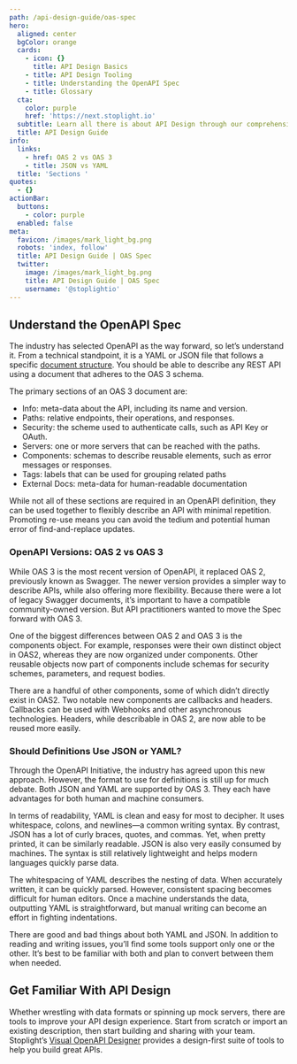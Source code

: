 ```yaml
---
path: /api-design-guide/oas-spec
hero:
  aligned: center
  bgColor: orange
  cards:
    - icon: {}
      title: API Design Basics
    - title: API Design Tooling
    - title: Understanding the OpenAPI Spec
    - title: Glossary
  cta:
    color: purple
    href: 'https://next.stoplight.io'
  subtitle: Learn all there is about API Design through our comprehensive guide
  title: API Design Guide
info:
  links:
    - href: OAS 2 vs OAS 3
    - title: JSON vs YAML
  title: 'Sections '
quotes:
  - {}
actionBar:
  buttons:
    - color: purple
  enabled: false
meta:
  favicon: /images/mark_light_bg.png
  robots: 'index, follow'
  title: API Design Guide | OAS Spec
  twitter:
    image: /images/mark_light_bg.png
    title: API Design Guide | OAS Spec
    username: '@stoplightio'
---
```

## Understand the OpenAPI Spec
The industry has selected OpenAPI as the way forward, so let’s understand it. From a technical standpoint, it is a YAML or JSON file that follows a specific [document structure](https://github.com/OAI/OpenAPI-Specification/blob/master/versions/3.0.0.md#documentStructure). You should be able to describe any REST API using a document that adheres to the OAS 3 schema.

The primary sections of an OAS 3 document are:

- Info: meta-data about the API, including its name and version.
- Paths: relative endpoints, their operations, and responses.
- Security: the scheme used to authenticate calls, such as API Key or OAuth.
- Servers: one or more servers that can be reached with the paths.
- Components: schemas to describe reusable elements, such as error messages or responses.
- Tags: labels that can be used for grouping related paths
- External Docs: meta-data for human-readable documentation

While not all of these sections are required in an OpenAPI definition, they can be used together to flexibly describe an API with minimal repetition. Promoting re-use means you can avoid the tedium and potential human error of find-and-replace updates.
### OpenAPI Versions: OAS 2 vs OAS 3
While OAS 3 is the most recent version of OpenAPI, it replaced OAS 2, previously known as Swagger. The newer version provides a simpler way to describe APIs, while also offering more flexibility. Because there were a lot of legacy Swagger documents, it’s important to have a compatible community-owned version. But API practitioners wanted to move the Spec forward with OAS 3.

One of the biggest differences between OAS 2 and OAS 3 is the components object. For example, responses were their own distinct object in OAS2, whereas they are now organized under components. Other reusable objects now part of components include schemas for security schemes, parameters, and request bodies.

There are a handful of other components, some of which didn’t directly exist in OAS2. Two notable new components are callbacks and headers. Callbacks can be used with Webhooks and other asynchronous technologies. Headers, while describable in OAS 2, are now able to be reused more easily.
### Should Definitions Use JSON or YAML?
Through the OpenAPI Initiative, the industry has agreed upon this new approach. However, the format to use for definitions is still up for much debate. Both JSON and YAML are supported by OAS 3. They each have advantages for both human and machine consumers.

In terms of readability, YAML is clean and easy for most to decipher. It uses whitespace, colons, and newlines—a common writing syntax. By contrast, JSON has a lot of curly braces, quotes, and commas. Yet, when pretty printed, it can be similarly readable. JSON is also very easily consumed by machines. The syntax is still relatively lightweight and helps modern languages quickly parse data.

The whitespacing of YAML describes the nesting of data. When accurately written, it can be quickly parsed. However, consistent spacing becomes difficult for human editors. Once a machine understands the data, outputting YAML is straightforward, but manual writing can become an effort in fighting indentations.

There are good and bad things about both YAML and JSON. In addition to reading and writing issues, you’ll find some tools support only one or the other. It’s best to be familiar with both and plan to convert between them when needed.
## Get Familiar With API Design
Whether wrestling with data formats or spinning up mock servers, there are tools to improve your API design experience. Start from scratch or import an existing description, then start building and sharing with your team. Stoplight’s [Visual OpenAPI Designer](https://stoplight.io/design) provides a design-first suite of tools to help you build great APIs.
